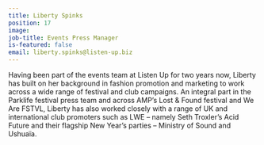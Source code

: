 ```yaml
---
title: Liberty Spinks
position: 17
image: 
job-title: Events Press Manager
is-featured: false
email: liberty.spinks@listen-up.biz
---
```


Having been part of the events team at Listen Up for two years now, Liberty has built on her background in fashion promotion and marketing to work across a wide range of festival and club campaigns. An integral part in the Parklife festival press team and across AMP’s Lost & Found festival and We Are FSTVL, Liberty has also worked closely with a range of UK and international club promoters such as LWE – namely Seth Troxler’s Acid Future and their flagship New Year’s parties – Ministry of Sound and Ushuaïa.